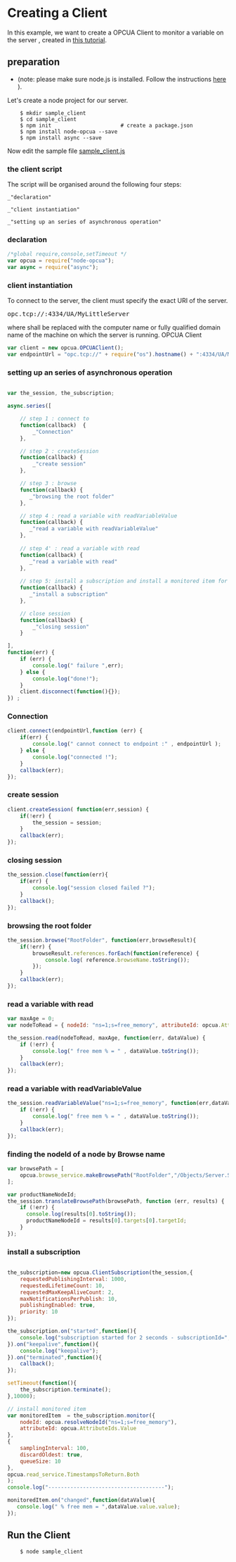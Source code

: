 
# Creating a Client

In this example, we want to create a OPCUA Client to monitor a variable on the server , created in
[this tutorial](creating_a_server.md).

## preparation

* (note: please make sure node.js is installed. Follow the instructions [here](http://nodejs.org/) ).


Let's create a node project for our server.

``` shell
    $ mkdir sample_client
    $ cd sample_client
    $ npm init                      # create a package.json
    $ npm install node-opcua --save
    $ npm install async --save
```

Now edit the sample file [sample_client.js](#the-client-script "save:")

### the client script


The script will be organised around the following four steps:

    _"declaration"

    _"client instantiation"

    _"setting up an series of asynchronous operation"



### declaration

```javascript
/*global require,console,setTimeout */
var opcua = require("node-opcua");
var async = require("async");
```

### client instantiation

To connect to the server, the client must specify the exact URI of the server.
<pre>
opc.tcp://<hostname>:4334/UA/MyLittleServer
</pre>
where <hostname> shall be replaced with the computer name or fully qualified domain name of the machine on which the
server is running.
OPCUA Client



```javascript
var client = new opcua.OPCUAClient();
var endpointUrl = "opc.tcp://" + require("os").hostname() + ":4334/UA/MyLittleServer";
```


### setting up an series of asynchronous operation

```javascript

var the_session, the_subscription;

async.series([

    // step 1 : connect to
    function(callback)  {
        _"Connection"
    },

    // step 2 : createSession
    function(callback) {
        _"create session"
    },

    // step 3 : browse
    function(callback) {
       _"browsing the root folder"
    },

    // step 4 : read a variable with readVariableValue
    function(callback) {
       _"read a variable with readVariableValue"
    },
    
    // step 4' : read a variable with read
    function(callback) {
       _"read a variable with read"
    },
    
    // step 5: install a subscription and install a monitored item for 10 seconds
    function(callback) {
       _"install a subscription"
    },

    // close session
    function(callback) {
        _"closing session"
    }

],
function(err) {
    if (err) {
        console.log(" failure ",err);
    } else {
        console.log("done!");
    }
    client.disconnect(function(){});
}) ;
```


### Connection

```javascript
client.connect(endpointUrl,function (err) {
    if(err) {
        console.log(" cannot connect to endpoint :" , endpointUrl );
    } else {
        console.log("connected !");
    }
    callback(err);
});
```

### create session

```javascript
client.createSession( function(err,session) {
    if(!err) {
        the_session = session;
    }
    callback(err);
});
```

### closing session

```javascript
the_session.close(function(err){
    if(err) {
        console.log("session closed failed ?");
    }
    callback();
});
```

### browsing the root folder

```javascript
the_session.browse("RootFolder", function(err,browseResult){
    if(!err) {
        browseResult.references.forEach(function(reference) {
            console.log( reference.browseName.toString());
        });
    }
    callback(err);
});
```


### read a variable with read

```javascript
var maxAge = 0;
var nodeToRead = { nodeId: "ns=1;s=free_memory", attributeId: opcua.AttributeIds.Value };

the_session.read(nodeToRead, maxAge, function(err, dataValue) {
    if (!err) {
        console.log(" free mem % = " , dataValue.toString());
    }
    callback(err);
});


```

### read a variable with readVariableValue

```javascript
the_session.readVariableValue("ns=1;s=free_memory", function(err,dataValue) {
    if (!err) {
        console.log(" free mem % = " , dataValue.toString());
    }
    callback(err);
});


```

### finding the nodeId of a node by Browse name

```javascript
var browsePath = [
    opcua.browse_service.makeBrowsePath("RootFolder","/Objects/Server.ServerStatus.BuildInfo.ProductName"),
];

var productNameNodeId;
the_session.translateBrowsePath(browsePath, function (err, results) {
    if (!err) {
      console.log(results[0].toString());
      productNameNodeId = results[0].targets[0].targetId;
    }
});

```


### install a subscription

```javascript

the_subscription=new opcua.ClientSubscription(the_session,{
    requestedPublishingInterval: 1000,
    requestedLifetimeCount: 10,
    requestedMaxKeepAliveCount: 2,
    maxNotificationsPerPublish: 10,
    publishingEnabled: true,
    priority: 10
});

the_subscription.on("started",function(){
    console.log("subscription started for 2 seconds - subscriptionId=",the_subscription.subscriptionId);
}).on("keepalive",function(){
    console.log("keepalive");
}).on("terminated",function(){
    callback();
});

setTimeout(function(){
    the_subscription.terminate();
},10000);

// install monitored item
var monitoredItem  = the_subscription.monitor({
    nodeId: opcua.resolveNodeId("ns=1;s=free_memory"),
    attributeId: opcua.AttributeIds.Value
},
{
    samplingInterval: 100,
    discardOldest: true,
    queueSize: 10
},
opcua.read_service.TimestampsToReturn.Both
);
console.log("-------------------------------------");

monitoredItem.on("changed",function(dataValue){
   console.log(" % free mem = ",dataValue.value.value);
});
```

## Run the Client

``` sh
    $ node sample_client
```

